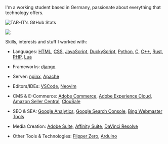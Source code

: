 I'm a working student based in Germany, passionate about everything that technology offers.

![TAR-IT's GitHub Stats](https://github-readme-stats.vercel.app/api?username=TAR-IT&theme=transparent&show_icons=true&text_color=656d76&border_color=656d76)

[![](https://visitcount.itsvg.in/api?id=TAR-IT&label=Profile%20Views&color=1&pretty=false)](https://visitcount.itsvg.in)

Skills, interests and stuff I worked with:

- Languages: 
[HTML](https://www.w3schools.com/html/), 
[CSS](https://www.w3schools.com/css/), 
[JavaScript](https://www.javascript.com), 
[DuckyScript](https://docs.hak5.org/hak5-usb-rubber-ducky/duckyscript-tm-quick-reference), 
[Python](https://www.python.org), 
[C](https://www.w3schools.com/c/c_intro.php?external_link=true), 
[C++](https://www.w3schools.com/cpp/cpp_intro.asp), 
[Rust](https://www.rust-lang.org), 
[PHP](https://www.php.net), 
[Lua](https://www.lua.org/)

- Frameworks:
[django](https://www.djangoproject.com) 

- Server: 
[nginx](https://nginx.org/en/), 
[Apache](https://httpd.apache.org)

- Editors/IDEs:
[VSCode](https://code.visualstudio.com/), 
[Neovim](https://neovim.io/)

- CMS & E-Commerce:
[Adobe Commerce](https://developer.adobe.com/commerce/docs/), 
[Adobe Experience Cloud](https://business.adobe.com), 
[Amazon Seller Central](https://sellercentral.amazon.de), 
[ClouSale](https://www.clousale.com)

- SEO & SEA:
[Google Analytics](https://marketingplatform.google.com/about/analytics/), 
[Google Search Console](https://search.google.com/search-console/about), 
[Bing Webmaster Tools](https://www.bing.com/webmasters/about)

- Media Creation:
[Adobe Suite](https://www.adobe.com/de/creativecloud.html), 
[Affinity Suite](https://affinity.serif.com/en-gb/), 
[DaVinci Resolve](https://www.blackmagicdesign.com/de/products/davinciresolve)

- Other Tools & Technologies:
[Flipper Zero](https://flipperzero.one), 
[Arduino](https://www.arduino.cc/) 


